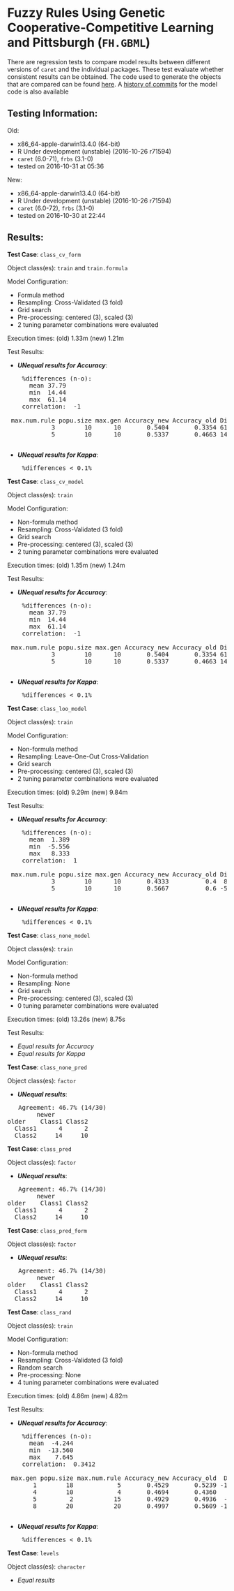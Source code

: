 Fuzzy Rules Using Genetic Cooperative-Competitive Learning and Pittsburgh (`FH.GBML`)
===== 

There are regression tests to compare model results between different versions of `caret` and the individual packages. These test evaluate whether consistent results can be obtained. The code used to generate the objects that are compared can be found [here](https://github.com/topepo/caret/blob/master/RegressionTests/Code/FH.GBML.R).
A [history of commits](https://github.com/topepo/caret/commits/master/models/files/FH.GBML.R) for the model code is also available

Testing Information:
---------

Old:

 * x86_64-apple-darwin13.4.0 (64-bit)
 * R Under development (unstable) (2016-10-26 r71594)
 * `caret` (6.0-71), `frbs` (3.1-0)
 * tested on 2016-10-31 at 05:36


New:

 * x86_64-apple-darwin13.4.0 (64-bit)
 * R Under development (unstable) (2016-10-26 r71594)
 * `caret` (6.0-72), `frbs` (3.1-0)
 * tested on 2016-10-30 at 22:44


Results:
---------

**Test Case**: `class_cv_form`

Object class(es): `train` and `train.formula`

Model Configuration:

 * Formula method
 * Resampling: Cross-Validated (3 fold)
 * Grid search
 * Pre-processing: centered (3), scaled (3)  
 * 2 tuning parameter combinations were evaluated


Execution times: (old) 1.33m (new) 1.21m

Test Results:

 * ***UNequal results for Accuracy***:

<pre>
    %differences (n-o):                
      mean 37.79
      min  14.44
      max  61.14
    correlation:  -1 

 max.num.rule popu.size max.gen Accuracy_new Accuracy_old Diff Flag
            3        10      10       0.5404       0.3354 61.1    *
            5        10      10       0.5337       0.4663 14.4    *

</pre>

 * ***UNequal results for Kappa***:

<pre>
    %differences < 0.1%
</pre>


**Test Case**: `class_cv_model`

Object class(es): `train`

Model Configuration:

 * Non-formula method
 * Resampling: Cross-Validated (3 fold)
 * Grid search
 * Pre-processing: centered (3), scaled (3)  
 * 2 tuning parameter combinations were evaluated


Execution times: (old) 1.35m (new) 1.24m

Test Results:

 * ***UNequal results for Accuracy***:

<pre>
    %differences (n-o):                
      mean 37.79
      min  14.44
      max  61.14
    correlation:  -1 

 max.num.rule popu.size max.gen Accuracy_new Accuracy_old Diff Flag
            3        10      10       0.5404       0.3354 61.1    *
            5        10      10       0.5337       0.4663 14.4    *

</pre>

 * ***UNequal results for Kappa***:

<pre>
    %differences < 0.1%
</pre>


**Test Case**: `class_loo_model`

Object class(es): `train`

Model Configuration:

 * Non-formula method
 * Resampling: Leave-One-Out Cross-Validation
 * Grid search
 * Pre-processing: centered (3), scaled (3)  
 * 2 tuning parameter combinations were evaluated


Execution times: (old) 9.29m (new) 9.84m

Test Results:

 * ***UNequal results for Accuracy***:

<pre>
    %differences (n-o):                 
      mean  1.389
      min  -5.556
      max   8.333
    correlation:  1 

 max.num.rule popu.size max.gen Accuracy_new Accuracy_old Diff Flag
            3        10      10       0.4333          0.4  8.3    *
            5        10      10       0.5667          0.6 -5.6    *

</pre>

 * ***UNequal results for Kappa***:

<pre>
    %differences < 0.1%
</pre>


**Test Case**: `class_none_model`

Object class(es): `train`

Model Configuration:

 * Non-formula method
 * Resampling: None
 * Grid search
 * Pre-processing: centered (3), scaled (3)  
 * 0 tuning parameter combinations were evaluated


Execution times: (old) 13.26s (new) 8.75s

Test Results:

 * _Equal results for Accuracy_
 * _Equal results for Kappa_

**Test Case**: `class_none_pred`

Object class(es): `factor`

 * ***UNequal results***:
<pre>
   Agreement: 46.7% (14/30)
        newer
older    Class1 Class2
  Class1      4      2
  Class2     14     10
</pre>

**Test Case**: `class_pred`

Object class(es): `factor`

 * ***UNequal results***:
<pre>
   Agreement: 46.7% (14/30)
        newer
older    Class1 Class2
  Class1      4      2
  Class2     14     10
</pre>

**Test Case**: `class_pred_form`

Object class(es): `factor`

 * ***UNequal results***:
<pre>
   Agreement: 46.7% (14/30)
        newer
older    Class1 Class2
  Class1      4      2
  Class2     14     10
</pre>

**Test Case**: `class_rand`

Object class(es): `train`

Model Configuration:

 * Non-formula method
 * Resampling: Cross-Validated (3 fold)
 * Random search
 * Pre-processing: None  
 * 4 tuning parameter combinations were evaluated


Execution times: (old) 4.86m (new) 4.82m

Test Results:

 * ***UNequal results for Accuracy***:

<pre>
    %differences (n-o):                  
      mean  -4.244
      min  -13.560
      max    7.645
    correlation:  0.3412 

 max.gen popu.size max.num.rule Accuracy_new Accuracy_old  Diff Flag
       1        18            5       0.4529       0.5239 -13.6    *
       4        10            4       0.4694       0.4360   7.6    *
       5         2           15       0.4929       0.4936  -0.1    *
       8        20           20       0.4997       0.5609 -10.9    *

</pre>

 * ***UNequal results for Kappa***:

<pre>
    %differences < 0.1%
</pre>


**Test Case**: `levels`

Object class(es): `character`

 * _Equal results_

